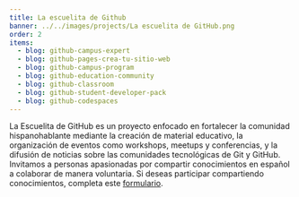```yaml
---
title: La escuelita de Github
banner: ../../images/projects/La escuelita de GitHub.png
order: 2
items:
  - blog: github-campus-expert
  - blog: github-pages-crea-tu-sitio-web
  - blog: github-campus-program
  - blog: github-education-community
  - blog: github-classroom
  - blog: github-student-developer-pack
  - blog: github-codespaces
---
```


La Escuelita de GitHub es un proyecto enfocado en fortalecer la comunidad
hispanohablante mediante la creación de material educativo, la organización de
eventos como workshops, meetups y conferencias, y la difusión de noticias sobre
las comunidades tecnológicas de Git y GitHub. Invitamos a personas apasionadas
por compartir conocimientos en español a colaborar de manera voluntaria. Si
deseas participar compartiendo conocimientos, completa este
[formulario](https://forms.gle/4UJeM2p9MEXtfz276).

